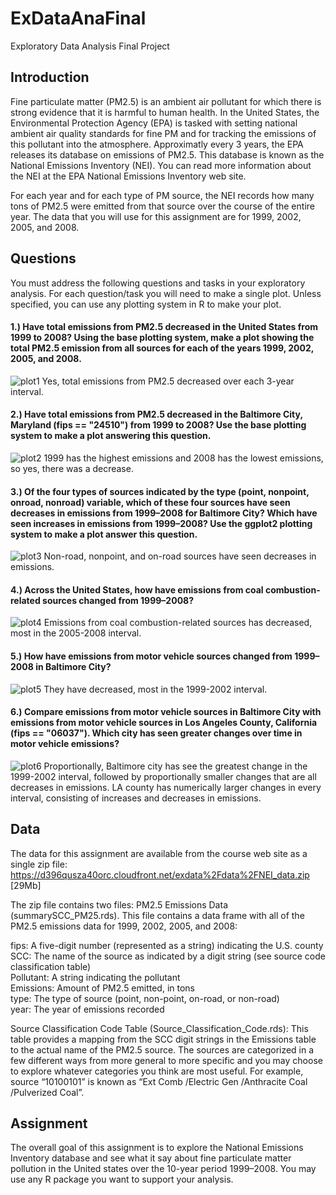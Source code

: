# ExDataAnaFinal
Exploratory Data Analysis Final Project

## Introduction
Fine particulate matter (PM2.5) is an ambient air pollutant for which there is strong evidence that it is harmful to human health. In the United States, the Environmental Protection Agency (EPA) is tasked with setting national ambient air quality standards for fine PM and for tracking the emissions of this pollutant into the atmosphere. Approximatly every 3 years, the EPA releases its database on emissions of PM2.5. This database is known as the National Emissions Inventory (NEI). You can read more information about the NEI at the EPA National Emissions Inventory web site.

For each year and for each type of PM source, the NEI records how many tons of PM2.5 were emitted from that source over the course of the entire year. The data that you will use for this assignment are for 1999, 2002, 2005, and 2008.

## Questions
You must address the following questions and tasks in your exploratory analysis. For each question/task you will need to make a single plot. Unless specified, you can use any plotting system in R to make your plot.

#### 1.) Have total emissions from PM2.5 decreased in the United States from 1999 to 2008? Using the base plotting system, make a plot showing the total PM2.5 emission from all sources for each of the years 1999, 2002, 2005, and 2008.
![plot1](https://github.com/Bioinfoperson/ExDataAnaFinal/blob/master/plot1.png)  Yes, total emissions from PM2.5 decreased over each 3-year interval.

#### 2.) Have total emissions from PM2.5 decreased in the Baltimore City, Maryland (fips == "24510") from 1999 to 2008? Use the base plotting system to make a plot answering this question.
![plot2](https://github.com/Bioinfoperson/ExDataAnaFinal/blob/master/plot2.png) 1999 has the highest emissions and 2008 has the lowest emissions, so yes, there was a decrease.

#### 3.) Of the four types of sources indicated by the type (point, nonpoint, onroad, nonroad) variable, which of these four sources have seen decreases in emissions from 1999–2008 for Baltimore City? Which have seen increases in emissions from 1999–2008? Use the ggplot2 plotting system to make a plot answer this question.
![plot3](https://github.com/Bioinfoperson/ExDataAnaFinal/blob/master/plot3.png) Non-road, nonpoint, and on-road sources have seen decreases in emissions.

#### 4.) Across the United States, how have emissions from coal combustion-related sources changed from 1999–2008?
![plot4](https://github.com/Bioinfoperson/ExDataAnaFinal/blob/master/plot4.png) Emissions from coal combustion-related sources has decreased, most in the 2005-2008 interval.

#### 5.) How have emissions from motor vehicle sources changed from 1999–2008 in Baltimore City?
![plot5](https://github.com/Bioinfoperson/ExDataAnaFinal/blob/master/plot5.png) They have decreased, most in the 1999-2002 interval.

#### 6.) Compare emissions from motor vehicle sources in Baltimore City with emissions from motor vehicle sources in Los Angeles County, California (fips == "06037"). Which city has seen greater changes over time in motor vehicle emissions?
![plot6](https://github.com/Bioinfoperson/ExDataAnaFinal/blob/master/plot6.png) Proportionally, Baltimore city has see the greatest change in the 1999-2002 interval, followed by proportionally smaller changes that are all decreases in emissions. LA county has numerically larger changes in every interval, consisting of increases and decreases in emissions.

## Data
The data for this assignment are available from the course web site as a single zip file: https://d396qusza40orc.cloudfront.net/exdata%2Fdata%2FNEI_data.zip [29Mb]

The zip file contains two files: PM2.5 Emissions Data (summarySCC_PM25.rds). This file contains a data frame with all of the PM2.5 emissions data for 1999, 2002, 2005, and 2008:
 
   fips: A five-digit number (represented as a string) indicating the U.S. county  
   SCC: The name of the source as indicated by a digit string (see source code classification table)  
   Pollutant: A string indicating the pollutant  
   Emissions: Amount of PM2.5 emitted, in tons  
   type: The type of source (point, non-point, on-road, or non-road)  
   year: The year of emissions recorded  


Source Classification Code Table (Source_Classification_Code.rds): This table provides a mapping from the SCC digit strings in the Emissions table to the actual name of the PM2.5 source. The sources are categorized in a few different ways from more general to more specific and you may choose to explore whatever categories you think are most useful. For example, source “10100101” is known as “Ext Comb /Electric Gen /Anthracite Coal /Pulverized Coal”.

## Assignment
The overall goal of this assignment is to explore the National Emissions Inventory database and see what it say about fine particulate matter pollution in the United states over the 10-year period 1999–2008. You may use any R package you want to support your analysis.
